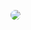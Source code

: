<img style="border-radius: 50px;" src="https://cdn.discordapp.com/attachments/902968664133890079/947523971937615975/Ashelances2.png"></img>
